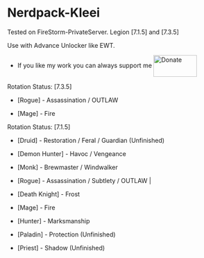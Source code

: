 # Nerdpack-Kleei
Tested on FireStorm-PrivateServer. Legion [7.1.5] and [7.3.5]

Use with Advance Unlocker like EWT.

- If you like my work you can always support me <a href="https://www.paypal.me/thekleei"><img src="https://pbs.twimg.com/media/DgQW88wVAAAFWeI.jpg" alt="Donate" width="100" height="50" align = "center" /></a>

Rotation Status: [7.3.5]

- [Rogue] - Assassination / OUTLAW

- [Mage] - Fire

Rotation Status: [7.1.5]

- [Druid] - Restoration / Feral / Guardian (Unfinished)

- [Demon Hunter] - Havoc / Vengeance

- [Monk] - Brewmaster / Windwalker

- [Rogue] - Assassination / Subtlety / OUTLAW |

- [Death Knight] - Frost

- [Mage] - Fire

- [Hunter] - Marksmanship

- [Paladin] - Protection (Unfinished)

- [Priest] - Shadow (Unfinished)
